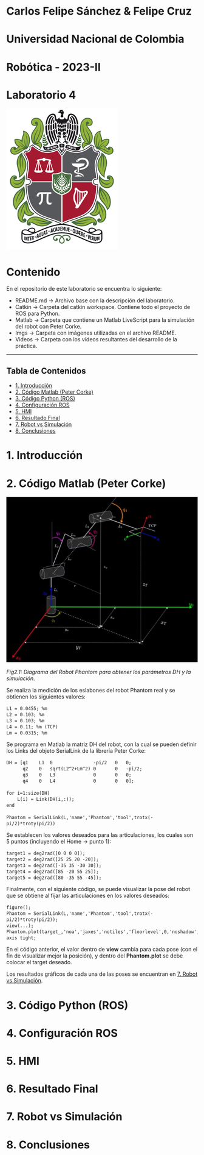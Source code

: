 # Carlos Felipe Sánchez & Felipe Cruz
# Universidad Nacional de Colombia
# Robótica - 2023-II
# Laboratorio 4
![](./Imgs/ESCUDO.png)

# Contenido
En el repositorio de este laboratorio se encuentra lo siguiente:
- README.md -> Archivo base con la descripción del laboratorio.
- Catkin -> Carpeta del catkin workspace. Contiene todo el proyecto de ROS para Python.
- Matlab -> Carpeta que contiene un Matlab LiveScript para la simulación del robot con Peter Corke.
- Imgs -> Carpeta con imágenes utilizadas en el archivo README.
- Videos -> Carpeta con los videos resultantes del desarrollo de la práctica.

---
Tabla de Contenidos
---

- [1. Introducción](#1-introducción)
- [2. Código Matlab (Peter Corke)](#2-código-matlab-peter-corke)
- [3. Código Python (ROS)](#3-código-python-ros)
- [4. Configuración ROS](#4-configuración-ros)
- [5. HMI](#5-hmi)
- [6. Resultado Final](#6-resultado-final)
- [7. Robot vs Simulación](#7-robot-vs-simulación)
- [8. Conclusiones](#8-conclusiones)

# 1. Introducción

# 2. Código Matlab (Peter Corke)
![](./Imgs/DH.jpg)

*Fig2.1: Diagrama del Robot Phantom para obtener los parámetros DH y la simulación.*

Se realiza la medición de los eslabones del robot Phantom real y se obtienen los siguientes valores:
```
L1 = 0.0455; %m
L2 = 0.103; %m
L3 = 0.103; %m
L4 = 0.11; %m (TCP)
Lm = 0.0315; %m  
```

Se programa en Matlab la matriz DH del robot, con la cual se pueden definir los Links del objeto SerialLink de la librería Peter Corke:
```
DH = [q1	L1	0	            -pi/2	0	0;
      q2	0	sqrt(L2^2+Lm^2)	0	    0	-pi/2;
      q3	0	L3	            0	    0	0;
      q4	0	L4	            0	    0	0];

for i=1:size(DH)
    L(i) = Link(DH(i,:));
end

Phantom = SerialLink(L,'name','Phantom','tool',trotx(-pi/2)*troty(pi/2))
```

Se establecen los valores deseados para las articulaciones, los cuales son 5 puntos (incluyendo el Home -> punto 1):
```
target1 = deg2rad([0 0 0 0]);
target2 = deg2rad([25 25 20 -20]);
target3 = deg2rad([-35 35 -30 30]);
target4 = deg2rad([85 -20 55 25]);
target5 = deg2rad([80 -35 55 -45]);
```

Finalmente, con el siguiente código, se puede visualizar la pose del robot que se obtiene al fijar las articulaciones en los valores deseados:
```
figure();
Phantom = SerialLink(L,'name','Phantom','tool',trotx(-pi/2)*troty(pi/2));
view(...);
Phantom.plot(target_,'noa','jaxes','notiles','floorlevel',0,'noshadow','delay',1);
axis tight;
```

En el código anterior, el valor dentro de **view** cambia para cada pose (con el fin de visualizar mejor la posición), y dentro del **Phantom.plot** se debe colocar el target deseado.

Los resultados gráficos de cada una de las poses se encuentran en [7. Robot vs Simulación](#7-robot-vs-simulación).

# 3. Código Python (ROS)

# 4. Configuración ROS

# 5. HMI

# 6. Resultado Final

# 7. Robot vs Simulación

# 8. Conclusiones




